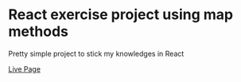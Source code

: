 # React exercise project using map methods

Pretty simple project to stick my knowledges in React

<a href="https://daniel-geremias.github.io/Travel-Journal/" >Live Page</a >
